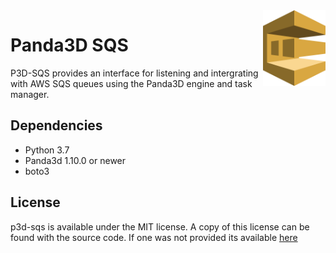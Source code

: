 <img src=".github/sqs.png" align="right" width="100">

Panda3D SQS
===========
P3D-SQS provides an interface for listening and intergrating with AWS SQS queues using the Panda3D engine and task manager.

## Dependencies
* Python 3.7
* Panda3d 1.10.0 or newer
* boto3

## License
p3d-sqs is available under the MIT license. A copy of this license can be found with the source code. If one was not provided its available <a href="https://github.com/NxtStudios/p3d-sqs/blob/master/LICENSE">here</a>